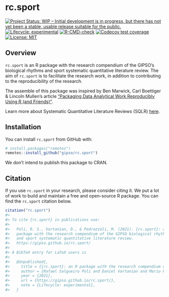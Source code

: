 
<!-- README.md is generated from README.Rmd. Please edit that file -->

# rc.sport

<!-- badges: start -->

[![Project Status: WIP – Initial development is in progress, but there
has not yet been a stable, usable release suitable for the
public.](https://www.repostatus.org/badges/latest/wip.svg)](https://www.repostatus.org/#wip)
[![Lifecycle:
experimental](https://img.shields.io/badge/lifecycle-experimental-orange.svg)](https://lifecycle.r-lib.org/articles/stages.html#experimental)
[![R-CMD-check](https://github.com/gipso/rc.sport/workflows/R-CMD-check/badge.svg)](https://github.com/gipso/rc.sport/actions)
[![Codecov test
coverage](https://codecov.io/gh/gipso/rc.sport/branch/main/graph/badge.svg)](https://codecov.io/gh/gipso/rc.sport?branch=main)
[![License:
MIT](https://img.shields.io/badge/license-MIT-green)](https://choosealicense.com/licenses/mit/)
<!-- badges: end -->

## Overview

`rc.sport` is an R package with the research compendium of the GIPSO’s
biological rhythms and sport systematic quantitative literature review.
The aim of `rc.sport` is to facilitate the research work, in addition to
contributing to the reproducibility of the research.

The assemble of this package was inspired by Ben Marwick, Carl Boettiger
& Lincoln Mullen’s article [“Packaging Data Analytical Work Reproducibly
Using R (and Friends)”](https://doi.org/10.1080/00031305.2017.1375986).

Learn more about Systematic Quantitative Literature Reviews (SQLR)
[here](https://www.griffith.edu.au/griffith-sciences/school-environment-science/research/systematic-quantitative-literature-review).

## Installation

You can install `rc.sport` from GitHub with:

``` r
# install.packages("remotes")
remotes::install_github("gipso/rc.sport")
```

We don’t intend to publish this package to CRAN.

## Citation

If you use `rc.sport` in your research, please consider citing it. We
put a lot of work to build and maintain a free and open-source R
package. You can find the `rc.sport` citation below.

``` r
citation("rc.sport")
#> 
#> To cite {rc.sport} in publications use:
#> 
#>   Poli, R. S., Vartanian, D., & Pedrazzoli, M. (2021). {rc.sport}: an R
#>   package with the research compendium of the GIPSO biological rhythms
#>   and sport systematic quantitative literature review.
#>   https://gipso.github.io/rc.sport/
#> 
#> A BibTeX entry for LaTeX users is
#> 
#>   @Unpublished{,
#>     title = {{rc.sport}: an R package with the research compendium of the GIPSO biological rhythms and sport systematic quantitative literature review},
#>     author = {Rafael Salgueiro Poli and Daniel Vartanian and Mario Pedrazzoli},
#>     year = {2021},
#>     url = {https://gipso.github.io/rc.sport/},
#>     note = {Lifecycle: experimental},
#>   }
```
